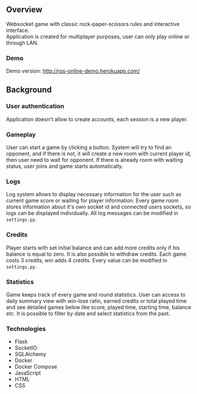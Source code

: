 ## Overview
Websocket game with classic rock-paper-scissors rules and interactive interface. <br>
Application is created for multiplayer purposes, user can only play online or through LAN.


### Demo
Demo version: http://rps-online-demo.herokuapp.com/

## Background

### User authentication
Application doesn't allow to create accounts, each session is a new player.

### Gameplay
User can start a game by clicking a button. System will try to find an opponent, and if there is not, it will create a new room with current player id, then user need to wait for opponent. If there is already room with waiting status, user joins and game starts automatically.

### Logs
Log system allows to display necessary information for the user such as current game score or waiting for player information. Every game room stores information about it's own socket id and connected users sockets, so logs can be displayed individually. All log messages can be modified in ```settings.py```.


### Credits
Player starts with set initial balance and can add more credits only if his balance is equal to zero. It is also possible to withdraw credits. Each game costs 3 credits, win adds 4 credits. Every value can be modified in ```settings.py```.


### Statistics
Game keeps track of every game and round statistics. User can access to daily summary view with win-lose ratio, earned credits or total played time and see detailed games below like score, played time, starting time, balance etc. It is possible to filter by date and select statistics from the past.


### Technologies
- Flask
- SocketIO
- SQLAlchemy
- Docker
- Docker Compose
- JavaScript
- HTML
- CSS
